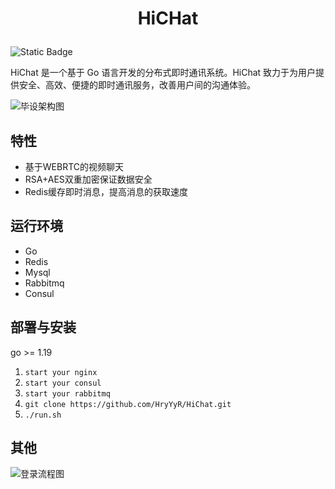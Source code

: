 
# <p align="center">HiCHat</p>  
  
 ![Static Badge](https://img.shields.io/badge/go-1.21.6-green) 
 
HiChat 是一个基于 Go 语言开发的分布式即时通讯系统。HiChat 致力于为用户提供安全、高效、便捷的即时通讯服务，改善用户间的沟通体验。

![毕设架构图](https://github.com/HryYyR/HiChat/assets/92864176/3e1cd465-be7c-4c59-988d-f311dfec7cb4)

 
## 特性
- 基于WEBRTC的视频聊天
- RSA+AES双重加密保证数据安全
- Redis缓存即时消息，提高消息的获取速度

## 运行环境
- Go
- Redis
- Mysql
- Rabbitmq
- Consul

## 部署与安装
go >= 1.19
1. ``start your nginx``
2. ``start your consul``
3. ``start your rabbitmq``
4. ``git clone https://github.com/HryYyR/HiChat.git``
5. ``./run.sh ``



## 其他
![登录流程图](https://github.com/HryYyR/HiChat/assets/92864176/d521a456-f024-4859-82b5-e157008c8bff)
